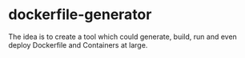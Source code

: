 # dockerfile-generator

The idea is to create a tool which could generate, build, run and even deploy Dockerfile and Containers at large.


